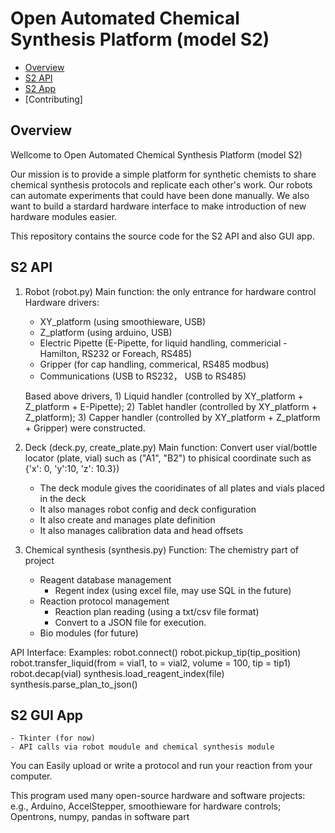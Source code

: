 # Open Automated Chemical Synthesis Platform (model S2)

- [Overview](#overview)
- [S2 API](#S2-api)
- [S2 App](#S2-app)
- [Contributing]

## Overview

Wellcome to Open Automated Chemical Synthesis Platform (model S2) 

Our mission is to provide a simple platform for synthetic chemists to share chemical synthesis protocols and replicate each other's work. Our robots can automate experiments that could have been done manually. We also want to build a stardard hardware interface to make introduction of new hardware modules easier.

This repository contains the source code for the S2 API and also GUI app.

## S2 API

1) Robot (robot.py)
Main function: the only entrance for hardware control
Hardware drivers:
	- XY_platform (using smoothieware, USB)
	- Z_platform (using arduino, USB)
	- Electric Pipette (E-Pipette, for liquid handling, commericial - Hamilton, RS232 or Foreach, RS485)
	- Gripper (for cap handling, commerical, RS485 modbus)
	- Communications (USB to RS232， USB to RS485)

	Based above drivers, 
		1) Liquid handler (controlled by XY_platform + Z_platform + E-Pipette); 
		2) Tablet handler (controlled by XY_platform + Z_platform);
		3) Capper handler (controlled by XY_platform + Z_platform + Gripper)
	were constructed. 

2) Deck (deck.py, create_plate.py)
Main function: Convert user vial/bottle locator (plate, vial) such as ("A1", "B2") to phisical coordinate such as {'x': 0, 'y':10, 'z': 10.3})
	- The deck module gives the cooridinates of all plates and vials placed in the deck
	- It also manages robot config and deck configuration
	- It also create and manages plate definition
	- It also manages calibration data and head offsets

3) Chemical synthesis (synthesis.py)
Function: The chemistry part of project
	- Reagent database management
		- Regent index (using excel file, may use SQL in the future)
	- Reaction protocol management
		- Reaction plan reading (using a txt/csv file format)
		- Convert to a JSON file for execution.
	- Bio modules (for future)

API Interface:
Examples:
	robot.connect()
	robot.pickup_tip(tip_position)
	robot.transfer_liquid(from = vial1, to = vial2, volume = 100, tip = tip1)
	robot.decap(vial)
	synthesis.load_reagent_index(file)
	synthesis.parse_plan_to_json()

## S2 GUI App

	- Tkinter (for now)
	- API calls via robot moudule and chemical synthesis module


You can Easily upload or write a protocol and run your reaction from your computer.

This program used many open-source hardware and software projects:
e.g., Arduino, AccelStepper, smoothieware for hardware controls; Opentrons, numpy, pandas in software part